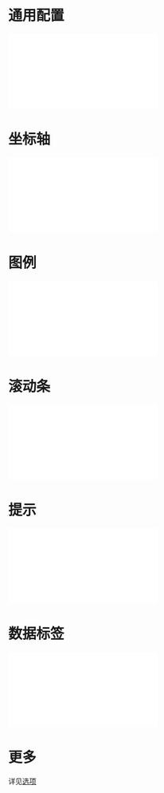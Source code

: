 # 通用配置

<embed src="@/docs/options/plots/overview.zh.md"></embed>

# 坐标轴

<embed src="@/docs/options/plots/component/axis.zh.md"></embed>

# 图例

<embed src="@/docs/options/plots/component/legend.zh.md"></embed>

# 滚动条

<embed src="@/docs/options/plots/component/scrollbar.zh.md"></embed>

# 提示

<embed src="@/docs/options/plots/component/tooltip.zh.md"></embed>

# 数据标签

<embed src="@/docs/options/plots/label/overview.zh.md"></embed>

# 更多

详见[选项](/options/plots/overview)
